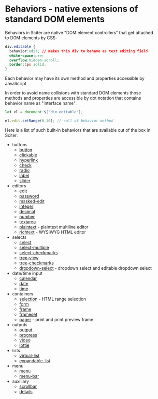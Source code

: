 # Behaviors - native extensions of standard DOM elements

Behaviors in Sciter are native "DOM element controllers" that get attached to DOM elements by CSS:

```CSS
div.editable {
  behavior:edit; // makes this div to behave as text editing field
  white-space:pre;
  overflow:hidden-scroll;
  border:1px solid;
}
```

Each behavior may have its own method and properties accessible by JavaScript.

In order to avoid name collisions with standard DOM elements those methods and properties are accessible by dot notation that contains behavior name as "interface name":

```JavaScript
let el = document.$("div.editable");

el.edit.setRange(0,10); // call of behavior method
```

Here is a list of such built-in behaviors that are available out of the box in Sciter:

* buttons 
  * [button](behavior-button.md) 
  * [clickable](behavior-clickable.md) 
  * [hyperlink](behavior-hyperlink.md) 
  * [check](behavior-check.md) 
  * [radio](behavior-radio.md) 
  * [label](behavior-label.md) 
  * [slider](behavior-slider.md) 
* editors 
  * [edit](behavior-edit.md) 
  * [password](behavior-password.md) 
  * [masked-edit](behavior-masked-edit.md) 
  * [integer](behavior-integer.md) 
  * [decimal](behavior-decimal.md) 
  * [number](behavior-number.md) 
  * [textarea](behavior-textarea.md) 
  * [plaintext](behavior-plaintext.md) - plaintext multiline editor
  * [richtext](behavior-richtext.md) - WYSIWYG HTML editor
* selects 
  * [select](behavior-select.md) 
  * [select-multiple](behavior-select-multiple.md) 
  * [select-checkmarks](behavior-select-checkmarks.md) 
  * [tree-view](behavior-tree-view.md) 
  * [tree-checkmarks](behavior-tree-checkmarks.md) 
  * [dropdown-select](behavior-select-dropdown.md) - dropdown select and editable dropdown select
* date/time input 
  * [calendar](behavior-calendar.md) 
  * [date](behavior-date.md) 
  * [time](behavior-time.md) 
* containers 
  * [selection](behavior-selection.md) - HTML range selection
  * [form](behavior-form.md) 
  * [frame](behavior-frame.md) 
  * [frameset](behavior-frame-set.md) 
  * [pager](behavior-pager.md) - print and print preview frame
* outputs 
  * [output](behavior-output.md) 
  * [progress](behavior-progress.md) 
  * [video](behavior-video.md) 
  * [lottie](behavior-lottie.md) 
* lists
  * [virtual-list](behavior-virtual-list.md)
  * [expandable-list](behavior-expandable-list.md)
* menu 
  * [menu](behavior-menu.md) 
  * [menu-bar](behavior-menu-bar.md) 
* auxiliary 
  * [scrollbar](behavior-scrollbar.md)
  * [details](behavior-details.md)